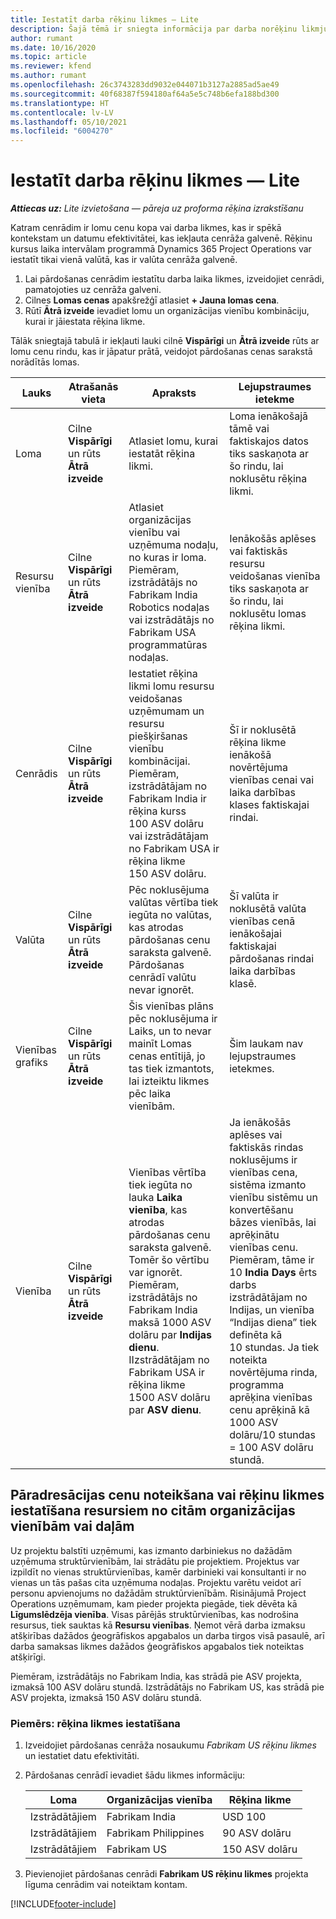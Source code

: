 ```yaml
---
title: Iestatīt darba rēķinu likmes — Lite
description: Šajā tēmā ir sniegta informācija par darba norēķinu likmju iestatīšanu risinājumā Project Operations.
author: rumant
ms.date: 10/16/2020
ms.topic: article
ms.reviewer: kfend
ms.author: rumant
ms.openlocfilehash: 26c3743283dd9032e044071b3127a2885ad5ae49
ms.sourcegitcommit: 40f68387f594180af64a5e5c748b6efa188bd300
ms.translationtype: HT
ms.contentlocale: lv-LV
ms.lasthandoff: 05/10/2021
ms.locfileid: "6004270"
---
```

# <a name="set-up-labor-bill-rates---lite"></a>Iestatīt darba rēķinu likmes — Lite

_**Attiecas uz:** Lite izvietošana — pāreja uz proforma rēķina izrakstīšanu_

Katram cenrādim ir lomu cenu kopa vai darba likmes, kas ir spēkā kontekstam un datumu efektivitātei, kas iekļauta cenrāža galvenē. Rēķinu kursus laika intervālam programmā Dynamics 365 Project Operations var iestatīt tikai vienā valūtā, kas ir valūta cenrāža galvenē.

1. Lai pārdošanas cenrādim iestatītu darba laika likmes, izveidojiet cenrādi, pamatojoties uz cenrāža galveni. 
2. Cilnes **Lomas cenas** apakšrežģī atlasiet **+ Jauna lomas cena**. 
3. Rūtī **Ātrā izveide** ievadiet lomu un organizācijas vienību kombināciju, kurai ir jāiestata rēķina likme.

  Tālāk sniegtajā tabulā ir iekļauti lauki cilnē **Vispārīgi** un **Ātrā izveide** rūts ar lomu cenu rindu, kas ir jāpatur prātā, veidojot pārdošanas cenas sarakstā norādītās lomas.

  | Lauks | Atrašanās vieta | Apraksts | Lejupstraumes ietekme |
  | --- | --- | --- | --- |
  | Loma | Cilne **Vispārīgi** un rūts **Ātrā izveide** | Atlasiet lomu, kurai iestatāt rēķina likmi. | Loma ienākošajā tāmē vai faktiskajos datos tiks saskaņota ar šo rindu, lai noklusētu rēķina likmi. |
  | Resursu vienība | Cilne **Vispārīgi** un rūts **Ātrā izveide** | Atlasiet organizācijas vienību vai uzņēmuma nodaļu, no kuras ir loma. Piemēram, izstrādātājs no Fabrikam India Robotics nodaļas vai izstrādātājs no Fabrikam USA programmatūras nodaļas. | Ienākošās aplēses vai faktiskās resursu veidošanas vienība tiks saskaņota ar šo rindu, lai noklusētu lomas rēķina likmi. |
  | Cenrādis | Cilne **Vispārīgi** un rūts **Ātrā izveide** | Iestatiet rēķina likmi lomu resursu veidošanas uzņēmumam un resursu piešķiršanas vienību kombinācijai. Piemēram, izstrādātājam no Fabrikam India ir rēķina kurss 100 ASV dolāru vai izstrādātājam no Fabrikam USA ir rēķina likme 150 ASV dolāru. | Šī ir noklusētā rēķina likme ienākošā novērtējuma vienības cenai vai laika darbības klases faktiskajai rindai. |
  | Valūta | Cilne **Vispārīgi** un rūts **Ātrā izveide**| Pēc noklusējuma valūtas vērtība tiek iegūta no valūtas, kas atrodas pārdošanas cenu saraksta galvenē. Pārdošanas cenrādī valūtu nevar ignorēt. | Šī valūta ir noklusētā valūta vienības cenā ienākošajai faktiskajai pārdošanas rindai laika darbības klasē. |
  | Vienības grafiks | Cilne **Vispārīgi** un rūts **Ātrā izveide** | Šis vienības plāns pēc noklusējuma ir Laiks, un to nevar mainīt Lomas cenas entītijā, jo tas tiek izmantots, lai izteiktu likmes pēc laika vienībām. | Šim laukam nav lejupstraumes ietekmes. |
  | Vienība | Cilne **Vispārīgi** un rūts **Ātrā izveide** | Vienības vērtība tiek iegūta no lauka **Laika vienība**, kas atrodas pārdošanas cenu saraksta galvenē. Tomēr šo vērtību var ignorēt. Piemēram, izstrādātājs no Fabrikam India maksā 1000 ASV dolāru par **Indijas dienu**. IIzstrādātājam no Fabrikam USA ir rēķina likme 1500 ASV dolāru par **ASV dienu**. | Ja ienākošās aplēses vai faktiskās rindas noklusējums ir vienības cena, sistēma izmanto vienību sistēmu un konvertēšanu bāzes vienībās, lai aprēķinātu vienības cenu. Piemēram, tāme ir 10 **India Days** ērts darbs izstrādātājam no Indijas, un vienība “Indijas diena” tiek definēta kā 10 stundas. Ja tiek noteikta novērtējuma rinda, programma aprēķina vienības cenu aprēķinā kā 1000 ASV dolāru/10 stundas = 100 ASV dolāru stundā. |


## <a name="transfer-pricing-or-set-up-bill-rates-for-resources-from-other-organizational-units-or-divisions"></a>Pāradresācijas cenu noteikšana vai rēķinu likmes iestatīšana resursiem no citām organizācijas vienībām vai daļām 

Uz projektu balstīti uzņēmumi, kas izmanto darbiniekus no dažādām uzņēmuma struktūrvienībām, lai strādātu pie projektiem. Projektus var izpildīt no vienas struktūrvienības, kamēr darbinieki vai konsultanti ir no vienas un tās pašas cita uzņēmuma nodaļas. Projektu varētu veidot arī personu apvienojums no dažādām struktūrvienībām. Risinājumā Project Operations uzņēmumam, kam pieder projekta piegāde, tiek dēvēta kā **Līgumslēdzēja vienība**. Visas pārējās struktūrvienības, kas nodrošina resursus, tiek sauktas kā **Resursu vienības**. Ņemot vērā darba izmaksu atšķirības dažādos ģeogrāfiskos apgabalos un darba tirgos visā pasaulē, arī darba samaksas likmes dažādos ģeogrāfiskos apgabalos tiek noteiktas atšķirīgi.

Piemēram, izstrādātājs no Fabrikam India, kas strādā pie ASV projekta, izmaksā 100 ASV dolāru stundā. Izstrādātājs no Fabrikam US, kas strādā pie ASV projekta, izmaksā 150 ASV dolāru stundā.

### <a name="example-set-up-a-bill-rate"></a>Piemērs: rēķina likmes iestatīšana

1. Izveidojiet pārdošanas cenrāža nosaukumu *Fabrikam US rēķinu likmes* un iestatiet datu efektivitāti.
2. Pārdošanas cenrādī ievadiet šādu likmes informāciju:

    | Loma | Organizācijas vienība | Rēķina likme |
    | --- | --- | --- |
    | Izstrādātājiem | Fabrikam India | USD 100 |
    | Izstrādātājiem | Fabrikam Philippines | 90 ASV dolāru |
    | Izstrādātājiem | Fabrikam US | 150 ASV dolāru |

3. Pievienojiet pārdošanas cenrādi **Fabrikam US rēķinu likmes** projekta līguma cenrādim vai noteiktam kontam.


[!INCLUDE[footer-include](../../includes/footer-banner.md)]